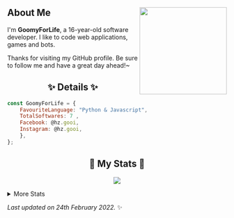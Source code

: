 ## About Me <img align="right" src="https://avatars.githubusercontent.com/u/99566927?v=4" width="200" />
I'm **GoomyForLife**, a 16-year-old software developer. I like to code web applications, games and bots. 
  
Thanks for visiting my GitHub profile. Be sure to follow me and have a great day ahead!~
  
<h2 align="center"> ✨ Details ✨</h2>

```js
const GoomyForLife = {
    FavouriteLanguage: "Python & Javascript",
    TotalSoftwares: 7 ,
    Facebook: @hz.gooi,
    Instagram: @hz.gooi,
    },
};
```
  
<h2 align="center"> 🚀 My Stats 🚀</h2>
<p align="center">
<img src="https://github-readme-streak-stats.herokuapp.com/?user=GoomyForLife&theme=tokyonight">
</p>
<details>
  <summary>
      More Stats
  </summary>
  <p align="center">
    <img src="https://github-profile-trophy.vercel.app/?username=GoomyForLife&theme=dracula">
    <img src="https://github-readme-stats.vercel.app/api?username=GoomyForLife&theme=tokyonight">
  </p>
</details>
  
<!-- Last updated on Thu Feb 24 2022 06:18:58 GMT+0000 (Coordinated Universal Time) ;-;-->
<i>Last updated on 24th February 2022.</i> ✨

